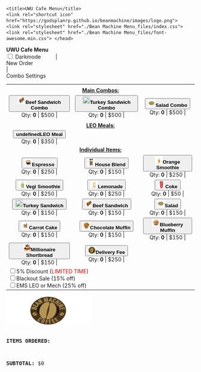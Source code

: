 <!DOCTYPE html>
<!-- saved from url=(0041)https://godsplanrp.github.io/beanmachine/ -->
<html lang="en"><head><meta http-equiv="Content-Type" content="text/html; charset=UTF-8">

	<title>UWU Cafe Menu</title>
	<link rel="shortcut icon" href="https://godsplanrp.github.io/beanmachine/images/logo.png">
	<link rel="stylesheet" href="./Bean Machine Menu_files/index.css">
	<link rel="stylesheet" href="./Bean Machine Menu_files/font-awesome.min.css"> </head>

<body onload="loadPage()">
	<div id="form">
		<div class="form-group">
			<span style="font-weight: bold;">UWU Cafe Menu</span><br>
			<input type="checkbox" id="darkmode" name="darkmode" value="darkmode">
			<label for="darkmode">Darkmode</label>
			<span id="action-buttons">&nbsp;&nbsp;&nbsp;&nbsp;&nbsp;&nbsp;&nbsp;&nbsp;&nbsp;|&nbsp;&nbsp;&nbsp;&nbsp;&nbsp;&nbsp;&nbsp;&nbsp;&nbsp;&nbsp;<div class="btn" onclick="newOrder();" title="Clear current order"><i class="fa fa-refresh" aria-hidden="true"></i> New Order</div> | <div class="btn" onclick="toggleCombos()" title="Select current active combos"><i class="fa fa-cog" aria-hidden="true"></i> Combo Settings</div></span>
		</div>
		<div class="form-group" id="table"><table><tbody><tr><td></td><td></td><td></td></tr><tr><td colspan="3"><center><strong><u>Main Combos:</u></strong></center></td></tr><tr><td><center><button class="btn" title="Add 1x Beef Sandwich Combo" onclick="add(&quot;Beef Sandwich Combo&quot;)"><strong><img src="./Bean Machine Menu_files/beef_sandwich.png" width="20" height="20">Beef Sandwich Combo</strong></button><br>Qty: <strong><span id="Beef Sandwich Combo-#">0</span></strong> | $500 | <i class="fa fa-pencilfa fa-pencil-square" aria-hidden="true" title="Manually edit Beef Sandwich Combo quantity" onclick="editQuantity(&quot;Beef Sandwich Combo&quot;)"></i> <i class="fa fa-minus-circle" aria-hidden="true" title="Remove 1x Beef Sandwich Combo" onclick="remove(&quot;Beef Sandwich Combo&quot;)"></i></center></td><td><center><button class="btn" title="Add 1x Turkey Sandwich Combo" onclick="add(&quot;Turkey Sandwich Combo&quot;)"><strong><img src="./Bean Machine Menu_files/turkey_sandwich.png" width="20" height="20">Turkey Sandwich Combo</strong></button><br>Qty: <strong><span id="Turkey Sandwich Combo-#">0</span></strong> | $500 | <i class="fa fa-pencilfa fa-pencil-square" aria-hidden="true" title="Manually edit Turkey Sandwich Combo quantity" onclick="editQuantity(&quot;Turkey Sandwich Combo&quot;)"></i> <i class="fa fa-minus-circle" aria-hidden="true" title="Remove 1x Turkey Sandwich Combo" onclick="remove(&quot;Turkey Sandwich Combo&quot;)"></i></center></td><td><center><button class="btn" title="Add 1x Salad Combo" onclick="add(&quot;Salad Combo&quot;)"><strong><img src="./Bean Machine Menu_files/salad.png" width="20" height="20">Salad Combo</strong></button><br>Qty: <strong><span id="Salad Combo-#">0</span></strong> | $500 | <i class="fa fa-pencilfa fa-pencil-square" aria-hidden="true" title="Manually edit Salad Combo quantity" onclick="editQuantity(&quot;Salad Combo&quot;)"></i> <i class="fa fa-minus-circle" aria-hidden="true" title="Remove 1x Salad Combo" onclick="remove(&quot;Salad Combo&quot;)"></i></center></td></tr><tr><td></td><td></td><td></td></tr><tr><td colspan="3"><center><strong><u>LEO Meals:</u></strong></center></td></tr><tr><td><center><button class="btn" title="Add 1x LEO Meal" onclick="add(&quot;LEO Meal&quot;)"><strong>undefinedLEO Meal</strong></button><br>Qty: <strong><span id="LEO Meal-#">0</span></strong> | $350 | <i class="fa fa-pencilfa fa-pencil-square" aria-hidden="true" title="Manually edit LEO Meal quantity" onclick="editQuantity(&quot;LEO Meal&quot;)"></i> <i class="fa fa-minus-circle" aria-hidden="true" title="Remove 1x LEO Meal" onclick="remove(&quot;LEO Meal&quot;)"></i></center></td><td></td><td></td></tr><tr><td colspan="3"><center><strong><u>Individual Items:</u></strong></center></td></tr><tr><td><center><button class="btn" title="Add 1x Espresso" onclick="add(&quot;Espresso&quot;)"><strong><img src="./Bean Machine Menu_files/espresso.png" width="20" height="20">Espresso</strong></button><br>Qty: <strong><span id="Espresso-#">0</span></strong> | $250 | <i class="fa fa-pencilfa fa-pencil-square" aria-hidden="true" title="Manually edit Espresso quantity" onclick="editQuantity(&quot;Espresso&quot;)"></i> <i class="fa fa-minus-circle" aria-hidden="true" title="Remove 1x Espresso" onclick="remove(&quot;Espresso&quot;)"></i></center></td><td><center><button class="btn" title="Add 1x House Blend" onclick="add(&quot;House Blend&quot;)"><strong><img src="./Bean Machine Menu_files/house_blend.png" width="20" height="20">House Blend</strong></button><br>Qty: <strong><span id="House Blend-#">0</span></strong> | $150 | <i class="fa fa-pencilfa fa-pencil-square" aria-hidden="true" title="Manually edit House Blend quantity" onclick="editQuantity(&quot;House Blend&quot;)"></i> <i class="fa fa-minus-circle" aria-hidden="true" title="Remove 1x House Blend" onclick="remove(&quot;House Blend&quot;)"></i></center></td><td><center><button class="btn" title="Add 1x Orange Smoothie" onclick="add(&quot;Orange Smoothie&quot;)"><strong><img src="./Bean Machine Menu_files/orange_smoothie.png" width="20" height="20">Orange Smoothie</strong></button><br>Qty: <strong><span id="Orange Smoothie-#">0</span></strong> | $250 | <i class="fa fa-pencilfa fa-pencil-square" aria-hidden="true" title="Manually edit Orange Smoothie quantity" onclick="editQuantity(&quot;Orange Smoothie&quot;)"></i> <i class="fa fa-minus-circle" aria-hidden="true" title="Remove 1x Orange Smoothie" onclick="remove(&quot;Orange Smoothie&quot;)"></i></center></td></tr><tr><td><center><button class="btn" title="Add 1x Vegi Smoothie" onclick="add(&quot;Vegi Smoothie&quot;)"><strong><img src="./Bean Machine Menu_files/vegi_smoothie.png" width="20" height="20">Vegi Smoothie</strong></button><br>Qty: <strong><span id="Vegi Smoothie-#">0</span></strong> | $250 | <i class="fa fa-pencilfa fa-pencil-square" aria-hidden="true" title="Manually edit Vegi Smoothie quantity" onclick="editQuantity(&quot;Vegi Smoothie&quot;)"></i> <i class="fa fa-minus-circle" aria-hidden="true" title="Remove 1x Vegi Smoothie" onclick="remove(&quot;Vegi Smoothie&quot;)"></i></center></td><td><center><button class="btn" title="Add 1x Lemonade" onclick="add(&quot;Lemonade&quot;)"><strong><img src="./Bean Machine Menu_files/lemonade.png" width="20" height="20">Lemonade</strong></button><br>Qty: <strong><span id="Lemonade-#">0</span></strong> | $250 | <i class="fa fa-pencilfa fa-pencil-square" aria-hidden="true" title="Manually edit Lemonade quantity" onclick="editQuantity(&quot;Lemonade&quot;)"></i> <i class="fa fa-minus-circle" aria-hidden="true" title="Remove 1x Lemonade" onclick="remove(&quot;Lemonade&quot;)"></i></center></td><td><center><button class="btn" title="Add 1x Coke" onclick="add(&quot;Coke&quot;)"><strong><img src="./Bean Machine Menu_files/coke.png" width="20" height="20">Coke</strong></button><br>Qty: <strong><span id="Coke-#">0</span></strong> | $50 | <i class="fa fa-pencilfa fa-pencil-square" aria-hidden="true" title="Manually edit Coke quantity" onclick="editQuantity(&quot;Coke&quot;)"></i> <i class="fa fa-minus-circle" aria-hidden="true" title="Remove 1x Coke" onclick="remove(&quot;Coke&quot;)"></i></center></td></tr><tr><td><center><button class="btn" title="Add 1x Turkey Sandwich" onclick="add(&quot;Turkey Sandwich&quot;)"><strong><img src="./Bean Machine Menu_files/turkey_sandwich.png" width="20" height="20">Turkey Sandwich</strong></button><br>Qty: <strong><span id="Turkey Sandwich-#">0</span></strong> | $150 | <i class="fa fa-pencilfa fa-pencil-square" aria-hidden="true" title="Manually edit Turkey Sandwich quantity" onclick="editQuantity(&quot;Turkey Sandwich&quot;)"></i> <i class="fa fa-minus-circle" aria-hidden="true" title="Remove 1x Turkey Sandwich" onclick="remove(&quot;Turkey Sandwich&quot;)"></i></center></td><td><center><button class="btn" title="Add 1x Beef Sandwich" onclick="add(&quot;Beef Sandwich&quot;)"><strong><img src="./Bean Machine Menu_files/beef_sandwich.png" width="20" height="20">Beef Sandwich</strong></button><br>Qty: <strong><span id="Beef Sandwich-#">0</span></strong> | $150 | <i class="fa fa-pencilfa fa-pencil-square" aria-hidden="true" title="Manually edit Beef Sandwich quantity" onclick="editQuantity(&quot;Beef Sandwich&quot;)"></i> <i class="fa fa-minus-circle" aria-hidden="true" title="Remove 1x Beef Sandwich" onclick="remove(&quot;Beef Sandwich&quot;)"></i></center></td><td><center><button class="btn" title="Add 1x Salad" onclick="add(&quot;Salad&quot;)"><strong><img src="./Bean Machine Menu_files/salad.png" width="20" height="20">Salad</strong></button><br>Qty: <strong><span id="Salad-#">0</span></strong> | $150 | <i class="fa fa-pencilfa fa-pencil-square" aria-hidden="true" title="Manually edit Salad quantity" onclick="editQuantity(&quot;Salad&quot;)"></i> <i class="fa fa-minus-circle" aria-hidden="true" title="Remove 1x Salad" onclick="remove(&quot;Salad&quot;)"></i></center></td></tr><tr><td><center><button class="btn" title="Add 1x Carrot Cake" onclick="add(&quot;Carrot Cake&quot;)"><strong><img src="./Bean Machine Menu_files/carrot_cake.png" width="20" height="20">Carrot Cake</strong></button><br>Qty: <strong><span id="Carrot Cake-#">0</span></strong> | $150 | <i class="fa fa-pencilfa fa-pencil-square" aria-hidden="true" title="Manually edit Carrot Cake quantity" onclick="editQuantity(&quot;Carrot Cake&quot;)"></i> <i class="fa fa-minus-circle" aria-hidden="true" title="Remove 1x Carrot Cake" onclick="remove(&quot;Carrot Cake&quot;)"></i></center></td><td><center><button class="btn" title="Add 1x Chocolate Muffin" onclick="add(&quot;Chocolate Muffin&quot;)"><strong><img src="./Bean Machine Menu_files/chocolate_muffin.png" width="20" height="20">Chocolate Muffin</strong></button><br>Qty: <strong><span id="Chocolate Muffin-#">0</span></strong> | $150 | <i class="fa fa-pencilfa fa-pencil-square" aria-hidden="true" title="Manually edit Chocolate Muffin quantity" onclick="editQuantity(&quot;Chocolate Muffin&quot;)"></i> <i class="fa fa-minus-circle" aria-hidden="true" title="Remove 1x Chocolate Muffin" onclick="remove(&quot;Chocolate Muffin&quot;)"></i></center></td><td><center><button class="btn" title="Add 1x Blueberry Muffin" onclick="add(&quot;Blueberry Muffin&quot;)"><strong><img src="./Bean Machine Menu_files/blueberry_muffin.png" width="20" height="20">Blueberry Muffin</strong></button><br>Qty: <strong><span id="Blueberry Muffin-#">0</span></strong> | $150 | <i class="fa fa-pencilfa fa-pencil-square" aria-hidden="true" title="Manually edit Blueberry Muffin quantity" onclick="editQuantity(&quot;Blueberry Muffin&quot;)"></i> <i class="fa fa-minus-circle" aria-hidden="true" title="Remove 1x Blueberry Muffin" onclick="remove(&quot;Blueberry Muffin&quot;)"></i></center></td></tr><tr><td><center><button class="btn" title="Add 1x Millionaire Shortbread" onclick="add(&quot;Millionaire Shortbread&quot;)"><strong><img src="./Bean Machine Menu_files/millionaire_shortbread.png" width="20" height="20">Millionaire Shortbread</strong></button><br>Qty: <strong><span id="Millionaire Shortbread-#">0</span></strong> | $150 | <i class="fa fa-pencilfa fa-pencil-square" aria-hidden="true" title="Manually edit Millionaire Shortbread quantity" onclick="editQuantity(&quot;Millionaire Shortbread&quot;)"></i> <i class="fa fa-minus-circle" aria-hidden="true" title="Remove 1x Millionaire Shortbread" onclick="remove(&quot;Millionaire Shortbread&quot;)"></i></center></td><td><center><button class="btn" title="Add 1x Delivery Fee" onclick="add(&quot;Delivery Fee&quot;)"><strong><img src="./Bean Machine Menu_files/delivery_fee.png" width="20" height="20">Delivery Fee</strong></button><br>Qty: <strong><span id="Delivery Fee-#">0</span></strong> | $250 | <i class="fa fa-pencilfa fa-pencil-square" aria-hidden="true" title="Manually edit Delivery Fee quantity" onclick="editQuantity(&quot;Delivery Fee&quot;)"></i> <i class="fa fa-minus-circle" aria-hidden="true" title="Remove 1x Delivery Fee" onclick="remove(&quot;Delivery Fee&quot;)"></i></center></td></tr><tr><td colspan="3"><input type="checkbox" id="5pcnt_off-DISCOUNT" name="5pcnt_off-DISCOUNT" value="5pcnt_off-DISCOUNT"><label for="5pcnt_off-DISCOUNT">5% Discount (<font color="red">LIMITED TIME</font>)</label><br><input type="checkbox" id="blackout-DISCOUNT" name="blackout-DISCOUNT" value="blackout-DISCOUNT"><label for="blackout-DISCOUNT">Blackout Sale (15% off)</label><br><input type="checkbox" id="EMS_Mech-DISCOUNT" name="EMS_Mech-DISCOUNT" value="EMS_Mech-DISCOUNT"><label for="EMS_Mech-DISCOUNT">EMS LEO or Mech (25% off)</label><br></td></tr></tbody></table></div>
	</div>
	<pre id="reportBody"><img src="./Bean Machine Menu_files/bs-logo.svg" width="45%">

<strong>ITEMS ORDERED:</strong>


<strong>SUBTOTAL:</strong> <span class="green">$0</span></pre>
	<script src="./Bean Machine Menu_files/order-generator.js.download"></script>


</body></html>
